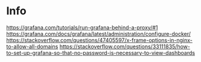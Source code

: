 # Info 

https://grafana.com/tutorials/run-grafana-behind-a-proxy/#1
https://grafana.com/docs/grafana/latest/administration/configure-docker/
https://stackoverflow.com/questions/47405597/x-frame-options-in-nginx-to-allow-all-domains
https://stackoverflow.com/questions/33111835/how-to-set-up-grafana-so-that-no-password-is-necessary-to-view-dashboards

